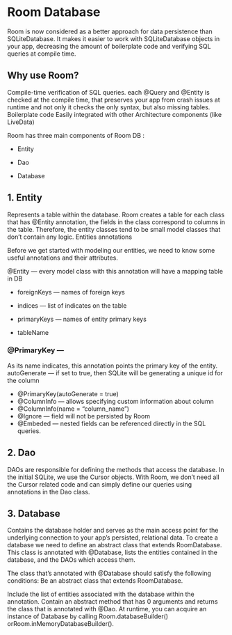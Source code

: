 # Room Database

Room is now considered as a better approach for data persistence than SQLiteDatabase. It makes it easier to work with SQLiteDatabase objects in your app, decreasing the amount of boilerplate code and verifying SQL queries at compile time.

## Why use Room?

Compile-time verification of SQL queries. each @Query and @Entity is checked at the compile time, that preserves your app from crash issues at runtime and not only it checks the only syntax, but also missing tables.
Boilerplate code
Easily integrated with other Architecture components (like LiveData)

Room has three main components of Room DB :

* Entity

* Dao

* Database

## 1. Entity
Represents a table within the database. Room creates a table for each class that has @Entity annotation, the fields in the class correspond to columns in the table. Therefore, the entity classes tend to be small model classes that don’t contain any logic.
Entities annotations

Before we get started with modeling our entities, we need to know some useful annotations and their attributes.

@Entity — every model class with this annotation will have a mapping table in DB

* foreignKeys — names of foreign keys

* indices — list of indicates on the table

* primaryKeys — names of entity primary keys

* tableName

### @PrimaryKey — 
As its name indicates, this annotation points the primary key of the entity. autoGenerate — if set to true, then SQLite will be generating a unique id for the column

* @PrimaryKey(autoGenerate = true)
* @ColumnInfo — allows specifying custom information about column
* @ColumnInfo(name = “column_name”)
* @Ignore — field will not be persisted by Room
* @Embeded — nested fields can be referenced directly in the SQL queries.
## 2. Dao
DAOs are responsible for defining the methods that access the database. In the initial SQLite, we use the Cursor objects. With Room, we don’t need all the Cursor related code and can simply define our queries using annotations in the Dao class.
## 3. Database
Contains the database holder and serves as the main access point for the underlying connection to your app’s persisted, relational data.
To create a database we need to define an abstract class that extends RoomDatabase. This class is annotated with @Database, lists the entities contained in the database, and the DAOs which access them.

The class that’s annotated with @Database should satisfy the following conditions:
Be an abstract class that extends RoomDatabase.

Include the list of entities associated with the database within the annotation.
Contain an abstract method that has 0 arguments and returns the class that is annotated with @Dao.
At runtime, you can acquire an instance of Database by calling Room.databaseBuilder() orRoom.inMemoryDatabaseBuilder().
